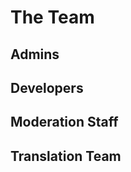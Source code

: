 # The Team

## Admins
<person
  avatar="https://cdn.discordapp.com/avatars/135923847147945985/a_070ba35184aeb8e92b12065333210d5d.png?size=2048"
  imageClass="rounded"
  name="Coolguy3289"
  subtitle="Ralph S"/>
<person
  avatar="https://avatars1.githubusercontent.com/u/16436920?s=2048&v=4"
  imageClass="rounded"
  name="Yooks"/>

## Developers
<person
  avatar="https://avatars2.githubusercontent.com/u/37413895?s=2048&v=4"
  imageClass="rounded"
  name="Yamboy"/>
<person
  avatar="https://snazzah.com/i/snazzah4r.png"
  imageClass="rounded"
  name="Snazzah">
  <PersonLink
    name="Website"
    icon="site"
    url="https://snazzah.com/"/>
  <PersonLink
    name="GitHub"
    icon="github"
    url="https://github.com/Snazzah"/>
  <PersonLink
    name="Twitter"
    icon="twitter"
    url="https://twitter.com/Snazzah"/>
</person>

## Moderation Staff
<person name="Mystic"/>
<person name="Clab"/>
<person name="Techguy9078"/>

## Translation Team
<person name="kcSeb"/>
<person name="Saederup92"/>
<person name="Setrin"/>
<person name="dragon-kurve"/>
<person name="infinite-persistence"/>
<person name="Jerbod"/>
<person name="Lobo Metalurgico"/>
<person name="Mackan"/>
<person name="MercyMe"/>
<person name="Seadox"/>
